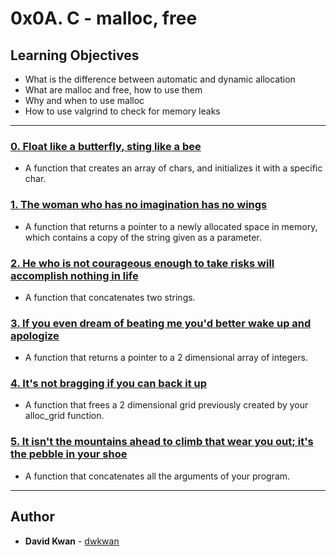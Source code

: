 # 0x0A. C - malloc, free

## Learning Objectives

* What is the difference between automatic and dynamic allocation
* What are malloc and free, how to use them
* Why and when to use malloc
* How to use valgrind to check for memory leaks

---

### [0. Float like a butterfly, sting like a bee](./0-create_array.c)
* A function that creates an array of chars, and initializes it with a specific char.


### [1. The woman who has no imagination has no wings](./1-strdup.c)
* A function that returns a pointer to a newly allocated space in memory, which contains a copy of the string given as a parameter.


### [2. He who is not courageous enough to take risks will accomplish nothing in life](./2-str_concat.c)
* A function that concatenates two strings.


### [3. If you even dream of beating me you'd better wake up and apologize](./3-alloc_grid.c)
* A function that returns a pointer to a 2 dimensional array of integers.


### [4. It's not bragging if you can back it up](./4-free_grid.c)
* A function that frees a 2 dimensional grid previously created by your alloc_grid function.


### [5. It isn't the mountains ahead to climb that wear you out; it's the pebble in your shoe](./5-argstostr.c)
* A function that concatenates all the arguments of your program.

---

## Author
* **David Kwan** - [dwkwan](https://github.com/dwkwan)